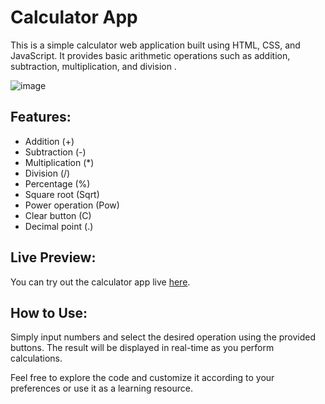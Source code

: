# Calculator App

This is a simple calculator web application built using HTML, CSS, and JavaScript. It provides basic arithmetic operations such as addition, subtraction, multiplication, and division .

![image](https://github.com/jihado-i/Calculater-JavaScript/assets/81075046/81c51254-eb34-4902-8072-41606f03a878)


## Features:
- Addition (+)
- Subtraction (-)
- Multiplication (*)
- Division (/)
- Percentage (%)
- Square root (Sqrt)
- Power operation (Pow)
- Clear button (C)
- Decimal point (.)

## Live Preview:
You can try out the calculator app live [here](https://jihado-i.github.io/Calculater-JavaScript/).


## How to Use:
Simply input numbers and select the desired operation using the provided buttons. The result will be displayed in real-time as you perform calculations.

Feel free to explore the code and customize it according to your preferences or use it as a learning resource.
